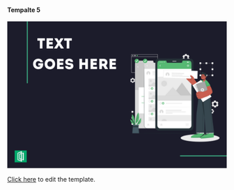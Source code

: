 
#### Tempalte 5

![Template 3](https://github.com/ahmadmardeni1/Canva/blob/main/Template%203.png)

[Click here](https://www.canva.com/design/DAEZxcpCC1c/BMx_CKPBK7Uj5s7sRSImLg/view?utm_content=DAEZxcpCC1c&utm_campaign=designshare&utm_medium=link&utm_source=sharebutton&mode=preview) to edit the template.

